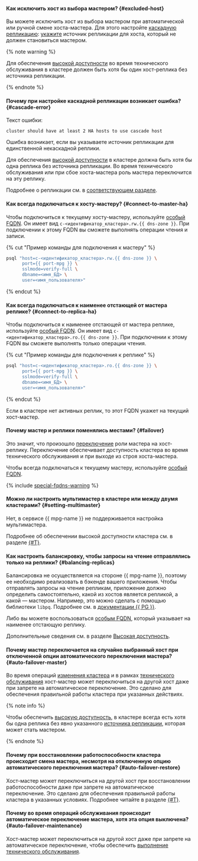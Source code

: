 #### Как исключить хост из выбора мастером? {#excluded-host}

Вы можете исключить хост из выбора мастером при автоматической или ручной смене хоста-мастера. Для этого настройте [каскадную репликацию](../../managed-postgresql/concepts/replication.md#replication-manual): [укажите](../../managed-postgresql/operations/hosts.md#update) источник репликации для хоста, который не должен становиться мастером.

{% note warning %}

Для обеспечения [высокой доступности](../../architecture/fault-tolerance.md#mdb-ha) во время технического обслуживания в кластере должен быть хотя бы один хост-реплика без источника репликации.

{% endnote %}

#### Почему при настройке каскадной репликации возникает ошибка? {#cascade-error}

Текст ошибки:

```text
cluster should have at least 2 HA hosts to use cascade host
```

Ошибка возникает, если вы указываете источник репликации для единственной некаскадной реплики.

Для обеспечения [высокой доступности](../../architecture/fault-tolerance.md#mdb-ha) в кластере должна быть хотя бы одна реплика без источника репликации. Во время технического обслуживания или при сбое хоста-мастера роль мастера переключится на эту реплику.

Подробнее о репликации см. в [соответствующем разделе](../../managed-postgresql/concepts/replication.md).

#### Как всегда подключаться к хосту-мастеру? {#connect-to-master-ha}

Чтобы подключиться к текущему хосту-мастеру, используйте [особый FQDN](../../managed-postgresql/operations/connect.md/#special-fqdns). Он имеет вид `c-<идентификатор_кластера>.rw.{{ dns-zone }}`. При подключении к этому FQDN вы сможете выполнять операции чтения и записи.

{% cut "Пример команды для подключения к мастеру" %}

  ```bash
  psql "host=c-<идентификатор_кластера>.rw.{{ dns-zone }} \
        port={{ port-mpg }} \
        sslmode=verify-full \
        dbname=<имя_БД> \
        user=<имя_пользователя>"
  ```

{% endcut %}

#### Как всегда подключаться к наименее отстающей от мастера реплике? {#connect-to-replica-ha}

Чтобы подключиться к наименее отстающей от мастера реплике, используйте [особый FQDN](../../managed-postgresql/operations/connect.md/#special-fqdns). Он имеет вид `c-<идентификатор_кластера>.ro.{{ dns-zone }}`. При подключении к этому FQDN вы сможете выполнять только операции чтения. 

{% cut "Пример команды для подключения к реплике" %}

```bash
psql "host=c-<идентификатор_кластера>.ro.{{ dns-zone }} \
      port={{ port-mpg }} \
      sslmode=verify-full \
      dbname=<имя_БД> \
      user=<имя_пользователя>"
```

{% endcut %}

Если в кластере нет активных реплик, то этот FQDN укажет на текущий хост-мастер.

#### Почему мастер и реплики поменялись местами? {#failover}

Это значит, что произошло [переключение](../../architecture/fault-tolerance.md#mdb-ha) роли мастера на хост-реплику. Переключение обеспечивает доступность кластера во время технического обслуживания и при выходе из строя хоста-мастера.

Чтобы всегда подключаться к текущему мастеру, используйте [особый FQDN](../../managed-postgresql/operations/connect.md#special-fqdns).

{% include [special-fqdns-warning](../../_includes/mdb/special-fqdns-warning.md) %}

#### Можно ли настроить мультимастер в кластере или между двумя кластерами? {#setting-multimaster}

Нет, в сервисе {{ mpg-name }} не поддерживается настройка мультимастера.

Подробнее об обеспечении высокой доступности кластера см. в разделе [{#T}](../../architecture/fault-tolerance.md#mdb-ha).

#### Как настроить балансировку, чтобы запросы на чтение отправлялись только на реплики? {#balancing-replicas}

Балансировка не осуществляется на стороне {{ mpg-name }}, поэтому ее необходимо реализовать в бэкенде вашего приложения. Чтобы отправлять запросы на чтение репликам, приложение должно определить самостоятельно, какой из хостов является репликой, а какой — мастером. Например, это можно сделать с помощью библиотеки `libpq`. Подробнее см. в [документации {{ PG }}](https://www.postgresql.org/docs/current/libpq-connect.html#LIBPQ-CONNECT-TARGET-SESSION-ATTRS).

Либо вы можете воспользоваться [особым FQDN](../../managed-postgresql/operations/connect.md#fqdn-replica), который указывает на наименее отстающую реплику.

Дополнительные сведения см. в разделе [Высокая доступность](../../managed-postgresql/concepts/high-availability.md).

#### Почему мастер переключается на случайно выбранный хост при отключенной опции автоматического переключения мастера? {#auto-failover-master}

Во время операций [изменения кластера](../../managed-postgresql/operations/update.md) и в рамках [технического обслуживания](../../managed-postgresql/concepts/maintenance.md) хост-мастер может переключиться на другой хост даже при запрете на автоматическое переключение. Это сделано для обеспечения правильной работы кластера при указанных действиях.

{% note info %}

Чтобы обеспечить [высокую доступность](../../managed-postgresql/concepts/high-availability.md), в кластере всегда есть хотя бы одна реплика без явно указанного [источника репликации](../../managed-postgresql/concepts/replication.md#replication-manual), которая может стать мастером.

{% endnote %}

#### Почему при восстановлении работоспособности кластера происходит смена мастера, несмотря на отключенную опцию автоматического переключения мастера? {#auto-failover-restore}

Хост-мастер может переключиться на другой хост при восстановлении работоспособности даже при запрете на автоматическое переключение. Это сделано для обеспечения правильной работы кластера в указанных условиях. Подробнее читайте в разделе [{#T}](../../managed-postgresql/concepts/high-availability.md).

#### Почему во время операций обслуживания происходит автоматическое переключение мастера, хотя эта опция выключена? {#auto-failover-maintenance}

Хост-мастер может переключиться на другой хост даже при запрете на автоматическое переключение, чтобы обеспечить [выполнение технического обслуживания](../../managed-postgresql/concepts/high-availability.md#maintenance-settings).

